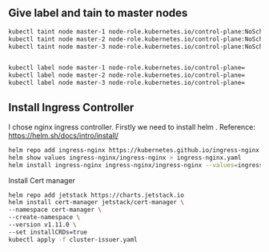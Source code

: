 ## Give label and tain to master nodes

```bash
kubectl taint node master-1 node-role.kubernetes.io/control-plane:NoSchedule
kubectl taint node master-2 node-role.kubernetes.io/control-plane:NoSchedule
kubectl taint node master-3 node-role.kubernetes.io/control-plane:NoSchedule


kubectl label node master-1 node-role.kubernetes.io/control-plane=
kubectl label node master-2 node-role.kubernetes.io/control-plane=
kubectl label node master-3 node-role.kubernetes.io/control-plane=
```

## Install Ingress Controller
I chose nginx ingress controller. Firstly we need to install helm . 
Reference: https://helm.sh/docs/intro/install/

```bash
helm repo add ingress-nginx https://kubernetes.github.io/ingress-nginx
helm show values ingress-nginx/ingress-nginx > ingress-nginx.yaml
helm install ingress-nginx ingress-nginx/ingress-nginx --values=ingress-nginx.yml --create-namespace

```

Install Cert manager 

```bash
helm repo add jetstack https://charts.jetstack.io
helm install cert-manager jetstack/cert-manager \
--namespace cert-manager \
--create-namespace \
--version v1.11.0 \
--set installCRDs=true
kubectl apply -f cluster-issuer.yaml 
```